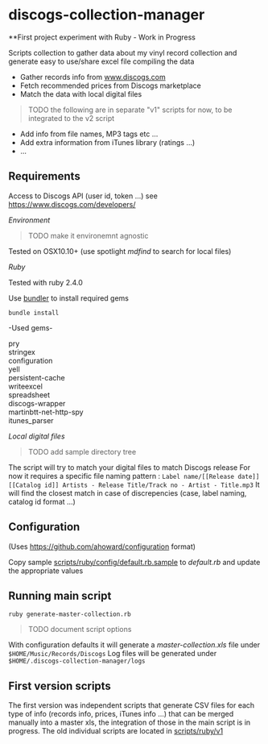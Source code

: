 # discogs-collection-manager

**First project experiment with Ruby - Work in Progress

Scripts collection to gather data about my vinyl record collection 
and generate easy to use/share excel file compiling the data

- Gather records info from www.discogs.com
- Fetch recommended prices from Discogs marketplace
- Match the data with local digital files
> TODO the following are in separate "v1" scripts for now, to be integrated to the v2 script
- Add info from file names, MP3 tags etc ...
- Add extra information from iTunes library (ratings ...)
- ...

## Requirements
Access to Discogs API (user id, token ...) see
https://www.discogs.com/developers/

*Environment*

> TODO make it environemnt agnostic

Tested on OSX10.10+ (use spotlight *mdfind* to search for local files)

*Ruby*

Tested with ruby 2.4.0

Use [bundler](http://bundler.io/) to install required gems

`bundle install`

-Used gems-


pry<br>
stringex<br>
configuration<br>
yell<br>
persistent-cache<br>
writeexcel<br>
spreadsheet<br>
discogs-wrapper<br>
martinbtt-net-http-spy<br>
itunes_parser<br>

*Local digital files*

> TODO add sample directory tree

The script will try to match your digital files to match Discogs release
For now it requires a specific file naming pattern :
`Label name/[[Release date]] [[Catalog id]] Artists - Release Title/Track no - Artist - Title.mp3`
It will find the closest match in case of discrepencies (case, label naming, catalog id format ...)

## Configuration

(Uses https://github.com/ahoward/configuration format)

Copy sample [scripts/ruby/config/default.rb.sample](https://github.com/laurent-chaply/discogs-collection-manager/blob/v2/scripts/ruby/config/default.rb.sample) to *default.rb* and update the appropriate values

## Running main script

`ruby generate-master-collection.rb`

> TODO document script options

With configuration defaults it will generate a *master-collection.xls* file under `$HOME/Music/Records/Discogs`
Log files will be generated under `$HOME/.discogs-collection-manager/logs`

## First version scripts

The first version was independent scripts that generate CSV files for each type of info (records info, prices, iTunes info ...) that can be merged manually into a master xls, the integration of those in the main script is in progress. The old individual scripts are located in [scripts/ruby/v1](https://github.com/laurent-chaply/discogs-collection-manager/tree/v2/scripts/ruby/v1)
